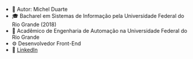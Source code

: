 - 🧍  Autor: Michel Duarte
- 🎓 Bacharel em Sistemas de Informação pela Universidade Federal do Rio Grande (2018)
- 📖 Acadêmico de Engenharia de Automação na Universidade Federal do Rio Grande
- ⚙️ Desenvolvedor Front-End
- 🔗 <a href="https://www.linkedin.com/in/michelmoraesd/" target="_blank" alt="Linkedin" title="Linkedin">LinkedIn</a>

<!---
micheld92/micheld92 is a ✨ special ✨ repository because its `README.md` (this file) appears on your GitHub profile.
You can click the Preview link to take a look at your changes.
--->
